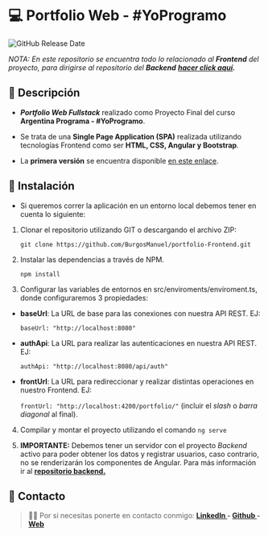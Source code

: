 # 💻 Portfolio Web - #YoProgramo
![GitHub Release Date](https://img.shields.io/github/release-date/FlorCollosso/Portfolio-FrontEnd)

*NOTA: En este repositorio se encuentra todo lo relacionado al **Frontend** del proyecto, para dirigirse al repositorio del **Backend** **[hacer click aquí](https://github.com/FlorCollosso/Portfolio-BackEnd "aquí").***
## 📝 Descripción
- ***Portfolio Web Fullstack*** realizado como Proyecto Final del curso **Argentina Programa - #YoProgramo**.

- Se trata de una **Single Page Application (SPA)** realizada utilizando tecnologías Frontend como ser **HTML, CSS, Angular y Bootstrap**.

- La **primera versión** se encuentra disponible [en este enlace](http://burgosmanuel.ar "en este enlace").

## 🔧 Instalación
- Si queremos correr la aplicación en un entorno local debemos tener en cuenta lo siguiente: 

1. Clonar el repositorio utilizando GIT o descargando el archivo ZIP:

    `git clone https://github.com/BurgosManuel/portfolio-Frontend.git`

2. Instalar las dependencias a través de NPM.

    `npm install`

3. Configurar las variables de entornos en src/enviroments/enviroment.ts, donde configuraremos 3 propiedades:

- **baseUrl**: La URL de base para las conexiones con nuestra API REST. EJ:

  `baseUrl: "http://localhost:8080"`
  
- **authApi**: La URL para realizar las autenticaciones en nuestra API REST. EJ: 

  `authApi: "http://localhost:8080/api/auth"`

- **frontUrl**: La URL para redireccionar y realizar distintas operaciones en nuestro Frontend. EJ:

  `frontUrl: "http://localhost:4200/portfolio/"` (incluir el *slash* o *barra diagonal* al final).

4. Compilar y montar el proyecto utilizando el comando `ng serve`

5. **IMPORTANTE:** Debemos tener un servidor con el proyecto *Backend* activo para poder obtener los datos y registrar usuarios, caso contrario, no se renderizarán los componentes de Angular. Para más información ir al **[repositorio backend.](https://github.com/FlorCollosso/Portfolio-BackEnd "repositorio backend.")**

## 📩 Contacto
>🙋‍♀️ Por si necesitas ponerte en contacto conmigo: **[LinkedIn ](https://www.linkedin.com/in/florencia-collosso/) - [Github ](https://github.com/FlorCollosso) - [Web](https://)**
